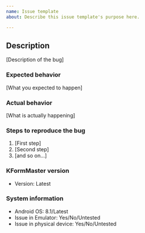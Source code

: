 ```yaml
---
name: Issue template
about: Describe this issue template's purpose here.

---
```


## Description

[Description of the bug]

### Expected behavior

[What you expected to happen]

### Actual behavior

[What is actually happening]

### Steps to reproduce the bug

1. [First step]
2. [Second step]
3. [and so on...]

### KFormMaster version

* Version: Latest

### System information

* Android OS: 8.1/Latest
* Issue in Emulator: Yes/No/Untested
* Issue in physical device: Yes/No/Untested
